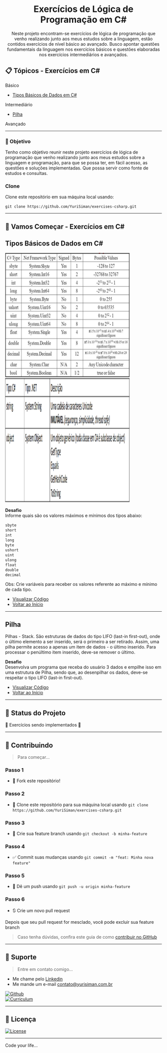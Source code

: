 <h1 align="center">Exercícios de Lógica de Programação em C#</h1>

<p align="center">Neste projeto encontram-se exercícios de lógica de programação que venho realizando junto aos meus estudos sobre a linguagem, estão contidos exercícios de nível básico ao avançado. Busco apontar questões fundamentais da linguagem nos exercícios básicos e questões elaboradas nos exercícios intermediários e avançados.</p>

## :clipboard: Tópicos - Exercícios em C# 

Básico
* [Tipos Básicos de Dados em C#](https://github.com/YuriSiman/exercises-csharp#tipos-b%C3%A1sicos-de-dados-em-c)  

Intermediário
* [Pilha](https://github.com/YuriSiman/exercises-csharp/#pilha)  

Avançado

---

### :dart: Objetivo

Tenho como objetivo reunir neste projeto exercícios de lógica de programação que venho realizando junto aos meus estudos sobre a linguagem e programação, para que se possa ter, em fácil acesso, as questões e soluções implementadas. Que possa servir como fonte de estudos e consultas.  

### Clone

Clone este repositório em sua máquina local usando:

```
git clone https://github.com/YuriSiman/exercises-csharp.git
```

---

## :rocket: Vamos Começar - Exercícios em C#  

## Tipos Básicos de Dados em C#

<img src="./readme-image/tipos-de-dados.PNG" width="400" height="400" />
<img src="./readme-image/tipos-de-dados2.PNG" width="400" height="400" />

**Desafio**  
Informe quais são os valores máximos e mínimos dos tipos abaixo:

```
sbyte
short
int
long
byte
ushort
uint
ulong
float
double
decimal
```

Obs: Crie variáveis para receber os valores referente ao máximo e mínimo de cada tipo.

* [Visualizar Código](https://github.com/YuriSiman/exercises-csharp/tree/master/src/2%20-%20intermedi%C3%A1rio/Pilha.ConsoleApp)  
* [Voltar ao Início](https://github.com/YuriSiman/exercises-csharp#exerc%C3%ADcios-de-l%C3%B3gica-de-programa%C3%A7%C3%A3o-em-c)  

---

## Pilha

Pilhas - Stack. São estruturas de dados do tipo LIFO (last-in first-out), onde o último elemento a ser inserido, será o primeiro a ser retirado. Assim, uma pilha permite acesso a apenas um item de dados - o último inserido. Para processar o penúltimo item inserido, deve-se remover o último.

**Desafio**  
Desenvolva um programa que receba do usuário 3 dados e empilhe isso em uma estrutura de Pilha, sendo que, ao desenpilhar os dados, deve-se respeitar o tipo LIFO (last-in first-out).

* [Visualizar Código](https://github.com/YuriSiman/exercises-csharp/tree/master/src/2%20-%20intermedi%C3%A1rio/Pilha.ConsoleApp)  
* [Voltar ao Início](https://github.com/YuriSiman/exercises-csharp#exerc%C3%ADcios-de-l%C3%B3gica-de-programa%C3%A7%C3%A3o-em-c)  

---

## :vertical_traffic_light: Status do Projeto

:construction: Exercícios sendo implementados :construction:

---

## :thinking: Contribuindo

> Para começar...

### Passo 1

* :fork_and_knife: Fork este repositório!

### Passo 2

* :dancers: Clone este repositório para sua máquina local usando `git clone https://github.com/YuriSiman/exercises-csharp.git`

### Passo 3

* :trident: Crie sua feature branch usando `git checkout -b minha-feature`

### Passo 4

* :white_check_mark: Commit suas mudanças usando `git commit -m "feat: Minha nova feature"`

### Passo 5

* :pushpin: Dê um push usando `git push -u origin minha-feature`

### Passo 6

* :arrows_clockwise: Crie um novo pull request

Depois que seu pull request for mesclado, você pode excluir sua feature branch  

> Caso tenha dúvidas, confira este guia de como [contribuir no GitHub](https://github.com/firstcontributions/first-contributions)  

---

## :speech_balloon: Suporte

> Entre em contato comigo...  

* Me chame pelo [Linkedin](https://www.linkedin.com/in/yurisiman/)  
* Me mande um e-mail [contato@yurisiman.com.br](mailto:contato@yurisiman.com.br)  

[![Github](https://img.shields.io/badge/github-profile-%237159c1?style=for-the-badge&logo=github)](https://github.com/YuriSiman)  
[![Curriculum](https://img.shields.io/badge/site-curriculum-%23563D7C?style=for-the-badge&logo=bootstrap)](https://yurisiman.com.br)  

---

## :pencil: Licença

[![License](https://img.shields.io/badge/license-mit-%23A6CE39?style=for-the-badge&logo=github)](https://github.com/YuriSiman/exercises-csharp/blob/master/LICENSE)   

---

Code your life...
